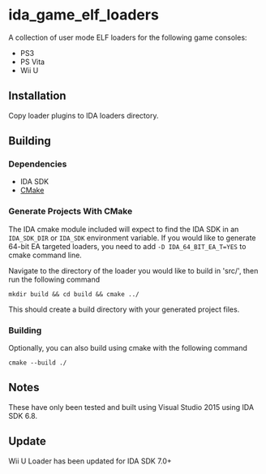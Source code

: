 # ida_game_elf_loaders
A collection of user mode ELF loaders for the following game consoles:
* PS3
* PS Vita
* Wii U

## Installation
Copy loader plugins to IDA loaders directory.

## Building

### Dependencies
* IDA SDK
* [CMake](https://cmake.org/download/)

### Generate Projects With CMake
The IDA cmake module included will expect to find the IDA SDK in an `IDA_SDK_DIR` or `IDA_SDK` environment variable.
If you would like to generate 64-bit EA targeted loaders, you need to add `-D IDA_64_BIT_EA_T=YES` to cmake command line.

Navigate to the directory of the loader you would like to build in 'src/', then run the following command

`mkdir build && cd build && cmake ../`

This should create a build directory with your generated project files.

### Building
Optionally, you can also build using cmake with the following command

`cmake --build ./`

## Notes
These have only been tested and built using Visual Studio 2015 using IDA SDK 6.8.

## Update
Wii U Loader has been updated for IDA SDK 7.0+